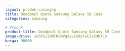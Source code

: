 ```yaml
---
layout: produk-casinghp
title: Deadpool Quote Samsung Galaxy S9 Case
categories: samsung

# Produk
product-title: Deadpool Quote Samsung Galaxy S9 Case
image-drive: 1w3Psii9WlRcMVgdyLCXWylwCJv8dh7Co
harga: 90000
---
```

